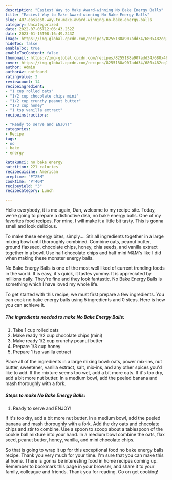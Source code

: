 ```yaml
---
description: "Easiest Way to Make Award-winning No Bake Energy Balls"
title: "Easiest Way to Make Award-winning No Bake Energy Balls"
slug: 407-easiest-way-to-make-award-winning-no-bake-energy-balls
category: Uncategorized
date: 2022-07-05T12:06:43.252Z
date: 2023-01-15T08:16:49.243Z
image: https://img-global.cpcdn.com/recipes/8255188a907add34/680x482cq70/no-bake-energy-balls-recipe-main-photo.jpg
hideToc: false
enableToc: true
enableTocContent: false
thumbnail: https://img-global.cpcdn.com/recipes/8255188a907add34/680x482cq70/no-bake-energy-balls-recipe-main-photo.jpg
cover: https://img-global.cpcdn.com/recipes/8255188a907add34/680x482cq70/no-bake-energy-balls-recipe-main-photo.jpg
author: Admin
authorAv: notfound
ratingvalue: 3
reviewcount: 14
recipeingredient:
- "1 cup rolled oats"
- "1/2 cup chocolate chips mini"
- "1/2 cup crunchy peanut butter"
- "1/3 cup honey"
- "1 tsp vanilla extract"
recipeinstructions:

- "Ready to serve and ENJOY!"
categories:
- Recipe
tags:
- no
- bake
- energy

katakunci: no bake energy 
nutrition: 221 calories
recipecuisine: American
preptime: "PT25M"
cooktime: "PT46M"
recipeyield: "3"
recipecategory: Lunch

---
```



Hello everybody, it is me again, Dan, welcome to my recipe site. Today, we're going to prepare a distinctive dish, no bake energy balls. One of my favorites food recipes. For mine, I will make it a little bit tasty. This is gonna smell and look delicious.

To make these energy bites, simply…. Stir all ingredients together in a large mixing bowl until thoroughly combined. Combine oats, peanut butter, ground flaxseed, chocolate chips, honey, chia seeds, and vanilla extract together in a bowl. Use half chocolate chips and half mini M&amp;M&#39;s like I did when making these monster energy balls.

No Bake Energy Balls is one of the most well liked of current trending foods in the world. It is easy, it's quick, it tastes yummy. It is appreciated by millions daily. They're fine and they look fantastic. No Bake Energy Balls is something which I have loved my whole life.


To get started with this recipe, we must first prepare a few ingredients. You can cook no bake energy balls using 5 ingredients and 0 steps. Here is how you can achieve it.

<!--inarticleads1-->

##### The ingredients needed to make No Bake Energy Balls:

1. Take 1 cup rolled oats
1. Make ready 1/2 cup chocolate chips (mini)
1. Make ready 1/2 cup crunchy peanut butter
1. Prepare 1/3 cup honey
1. Prepare 1 tsp vanilla extract


Place all of the ingredients in a large mixing bowl: oats, power mix-ins, nut butter, sweetener, vanilla extract, salt, mix-ins, and any other spices you&#39;d like to add. If the mixture seems too wet, add a bit more oats. If it&#39;s too dry, add a bit more nut butter. In a medium bowl, add the peeled banana and mash thoroughly with a fork. 

<!--inarticleads2-->

##### Steps to make No Bake Energy Balls:


1. Ready to serve and ENJOY!

If it&#39;s too dry, add a bit more nut butter. In a medium bowl, add the peeled banana and mash thoroughly with a fork. Add the dry oats and chocolate chips and stir to combine. Use a spoon to scoop about a tablespoon of the cookie ball mixture into your hand. In a medium bowl combine the oats, flax seed, peanut butter, honey, vanilla, and mini chocolate chips. 

So that is going to wrap it up for this exceptional food no bake energy balls recipe. Thank you very much for your time. I'm sure that you can make this at home. There is gonna be interesting food in home recipes coming up. Remember to bookmark this page in your browser, and share it to your family, colleague and friends. Thank you for reading. Go on get cooking!

